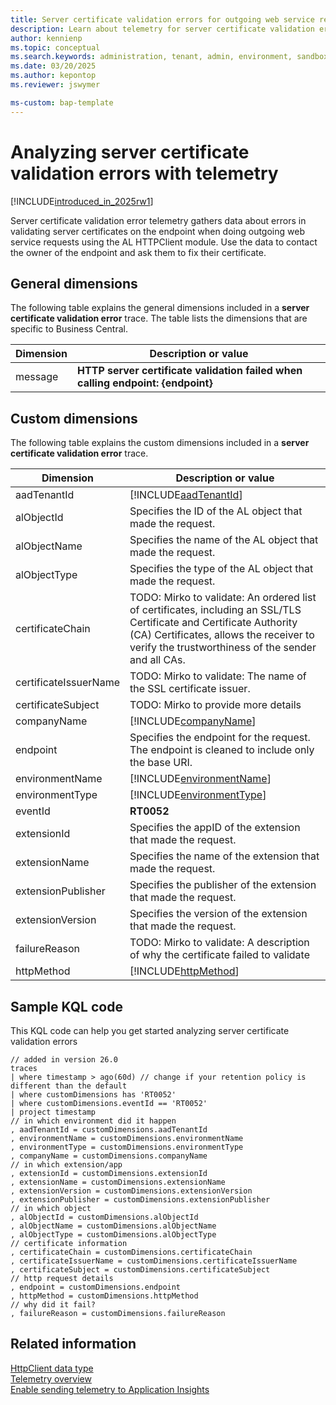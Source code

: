 ```yaml
---
title: Server certificate validation errors for outgoing web service requests
description: Learn about telemetry for server certificate validation errors for outgoing web service requests in Business Central  
author: kennienp
ms.topic: conceptual
ms.search.keywords: administration, tenant, admin, environment, sandbox, telemetry
ms.date: 03/20/2025
ms.author: kepontop
ms.reviewer: jswymer

ms-custom: bap-template
---
```


# Analyzing server certificate validation errors with telemetry

[!INCLUDE[introduced_in_2025rw1](../developer/includes/2025rw1_and_later.md)]

Server certificate validation error telemetry gathers data about errors in validating server certificates on the endpoint when doing outgoing web service requests using the AL HTTPClient module. Use the data to contact the owner of the endpoint and ask them to fix their certificate.

## General dimensions

The following table explains the general dimensions included in a **server certificate validation error** trace. The table lists the dimensions that are specific to Business Central.

|Dimension|Description or value|
|---------|--------------|
|message|**HTTP server certificate validation failed when calling endpoint: {endpoint}**|

## Custom dimensions

The following table explains the custom dimensions included in a **server certificate validation error** trace.

|Dimension|Description or value|
|---------|-----|
|aadTenantId|[!INCLUDE[aadTenantId](../includes/include-telemetry-dimension-aadtenantid.md)]|
|alObjectId|Specifies the ID of the AL object that made the request.|
|alObjectName|Specifies the name of the AL object that made the request.|
|alObjectType|Specifies the type of the AL object that made the request.|
|certificateChain | TODO: Mirko to validate: An ordered list of certificates, including an SSL/TLS Certificate and Certificate Authority (CA) Certificates, allows the receiver to verify the trustworthiness of the sender and all CAs.  |
|certificateIssuerName | TODO: Mirko to validate: The name of the SSL certificate issuer.|
|certificateSubject | TODO: Mirko to provide more details |
|companyName| [!INCLUDE[companyName](../includes/include-telemetry-dimension-company-name.md)] |
|endpoint|Specifies the endpoint for the request. The endpoint is cleaned to include only the base URI. |
|environmentName|[!INCLUDE[environmentName](../includes/include-telemetry-dimension-environment-name.md)]|
|environmentType|[!INCLUDE[environmentType](../includes/include-telemetry-dimension-environment-type.md)]|
|eventId|**RT0052**|
|extensionId|Specifies the appID of the extension that made the request.|
|extensionName|Specifies the name of the extension that made the request.|
|extensionPublisher|Specifies the publisher of the extension that made the request.|
|extensionVersion|Specifies the version of the extension that made the request.|
|failureReason | TODO: Mirko to validate: A description of why the certificate failed to validate |
|httpMethod| [!INCLUDE[httpMethod](../includes/include-telemetry-dimension-http-method.md)] |

## Sample KQL code

This KQL code can help you get started analyzing server certificate validation errors

```kql
// added in version 26.0
traces
| where timestamp > ago(60d) // change if your retention policy is different than the default
| where customDimensions has 'RT0052'
| where customDimensions.eventId == 'RT0052'
| project timestamp
// in which environment did it happen
, aadTenantId = customDimensions.aadTenantId
, environmentName = customDimensions.environmentName
, environmentType = customDimensions.environmentType
, companyName = customDimensions.companyName
// in which extension/app
, extensionId = customDimensions.extensionId
, extensionName = customDimensions.extensionName
, extensionVersion = customDimensions.extensionVersion
, extensionPublisher = customDimensions.extensionPublisher
// in which object
, alObjectId = customDimensions.alObjectId
, alObjectName = customDimensions.alObjectName
, alObjectType = customDimensions.alObjectType
// certificate information
, certificateChain = customDimensions.certificateChain
, certificateIssuerName = customDimensions.certificateIssuerName
, certificateSubject = customDimensions.certificateSubject
// http request details
, endpoint = customDimensions.endpoint
, httpMethod = customDimensions.httpMethod
// why did it fail?
, failureReason = customDimensions.failureReason
```

## Related information

[HttpClient data type](../developer/methods-auto/httpclient/httpclient-data-type.md)  
[Telemetry overview](telemetry-overview.md)  
[Enable sending telemetry to Application Insights](telemetry-enable-application-insights.md)  
